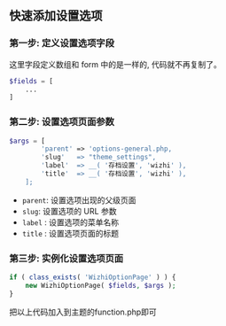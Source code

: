 ## 快速添加设置选项


### 第一步: 定义设置选项字段

这里字段定义数组和 form 中的是一样的, 代码就不再复制了。
```php
$fields = [
    ...
]
```

### 第二步: 设置选项页面参数
```php
$args = [
		'parent' => 'options-general.php,
		'slug'   => "theme_settings",
		'label'  => __( '存档设置', 'wizhi' ),
		'title'  => __( '存档设置', 'wizhi' ),
	];
```

- `parent`: 设置选项出现的父级页面
- `slug`: 设置选项的 URL 参数
- `label` : 设置选项的菜单名称
- `title` : 设置选项页面的标题

### 第三步: 实例化设置选项页面

```php
if ( class_exists( 'WizhiOptionPage' ) ) {
	new WizhiOptionPage( $fields, $args );
}
```

把以上代码加入到主题的function.php即可